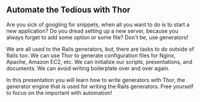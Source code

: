 ## Automate the Tedious with Thor

Are you sick of googling for snippets, when all you want to do is to start a new application? Do you dread setting up a new server, because you always forget to add some option or some file? Don't be, use generators!

We are all used to the Rails generators, but, there are tasks to do outside of Rails too. We can use Thor to generate configuration files for Nginx, Apache, Amazon EC2, etc. We can initialize our scripts, presentations, and documents. We can avoid writing boilerplate over and over again. 

In this presentation you will learn how to write generators with Thor, the generator engine that is used for writing the Rails generators. Free yourself to focus on the important with automation!

